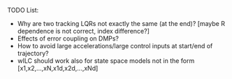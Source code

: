 TODO List:

- Why are two tracking LQRs not exactly the same (at the end)? 
  [maybe R dependence is not correct, index difference?]
- Effects of error coupling on DMPs?
- How to avoid large accelerations/large control inputs at start/end
  of trajectory?
- wILC should work also for state space models not in the form 
  [x1,x2,...,xN,x1d,x2d,...,xNd]